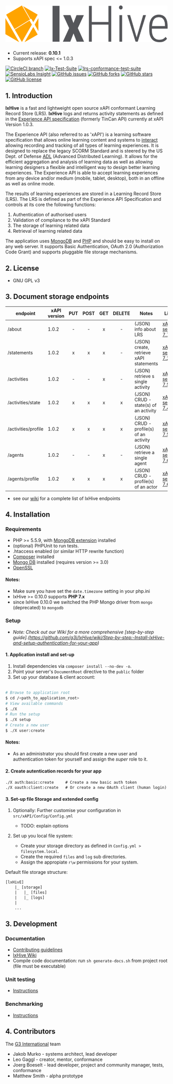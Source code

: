 # ![lxHive](./public/assets/images/lxHive.logo.png)

* Current release: **0.10.1**
* Supports xAPI spec <= 1.0.3

[![CircleCI branch](https://img.shields.io/circleci/project/github/g3i/lxHive/master.svg)](https://circleci.com/gh/g3i/lxHive/tree/master)
[![lx-Test-Suite](https://img.shields.io/badge/lx--Test--Suite-82.75%25-yellowgreen.svg)](https://github.com/g3i/lx-Test-Suite)
[![lrs-conformance-test-suite](https://img.shields.io/badge/lrs--conformance--test--suite-86.02%25-yellowgreen.svg)](https://github.com/adlnet/lrs-conformance-test-suite)
[![SensioLabs Insight](https://img.shields.io/sensiolabs/i/9e0e6f28-b099-4c84-ad85-ccf4de70d6a6.svg)](https://insight.sensiolabs.com/projects/9e0e6f28-b099-4c84-ad85-ccf4de70d6a6)
[![GitHub issues](https://img.shields.io/github/issues/g3i/lxHive.svg)](https://github.com/g3i/lxHive/issues)
[![GitHub forks](https://img.shields.io/github/forks/g3i/lxHive.svg)](https://github.com/g3i/lxHive/network)
[![GitHub stars](https://img.shields.io/github/stars/g3i/lxHive.svg)](https://github.com/g3i/lxHive/stargazers)
[![GitHub license](https://img.shields.io/badge/license-AGPL-blue.svg)](https://raw.githubusercontent.com/g3i/lxHive/master/LICENSE.md)

## 1. <a name="introduction" />Introduction

**lxHive** is a fast and lightweight open source xAPI conformant Learning Record Store (LRS).
**lxHive** logs and returns activity statements as defined in the [Experience API specification](https://github.com/adlnet/xAPI-Spec) (formerly TinCan API) currently at xAPI Version 1.0.3.

The Experience API (also referred to as 'xAPI') is a learning software specification that allows online learning content and systems to [interact](https://tincanapi.com/overview/) allowing recording and tracking of all types of learning experiences. It is designed to replace the legacy SCORM Standard and is steered by the US Dept. of Defense [ADL](http://www.adlnet.gov/) (Advanced Distributed Learning). It allows for the efficient aggregation and analysis of learning data as well as allowing learning designers a flexible and intelligent way to design better learning experiences. The Experience API is able to accept learning experiences from any device and/or medium (mobile, tablet, desktop), both in an offline as well as online mode.

The results of learning experiences are stored in a Learning Record Store (LRS). The LRS is defined as part of the Experience API Specification and controls at its core the following functions:

1. Authentication of authorised users
2. Validation of compliance to the xAPI Standard
3. The storage of learning related data
4. Retrieval of learning related data

The application uses [MongoDB](https://www.mongodb.org/) and [PHP](http://php.net/) and should be easy to install on any web server. It supports Basic Authentication, OAuth 2.0 (Authorization Code Grant) and supports pluggable file storage mechanisms.

## 2. <a name="license" />License

* GNU GPL v3

## 3. <a name="xAPi-Endpoints" />Document storage endpoints

| endpoint              | xAPI version  | PUT   | POST  | GET   | DELETE | Notes                                        | Links
| ---                   | ---           |:-----:|:-----:|:-----:|:------:| ---                                          |---
|  /about               | 1.0.2         | -     | -     | x     | -      | (JSON) info about LRS                        | [xAPI, section 7.7](https://github.com/adlnet/xAPI-Spec/blob/1.0.2/xAPI.md#77-about-resource)
|  /statements          | 1.0.2         | x     | x     | x     | -      | (JSON) create, retrieve xAPI statements      | [xAPI, section 7.2](https://github.com/adlnet/xAPI-Spec/blob/1.0.2/xAPI.md#72-statement-api)
|  /activities          | 1.0.2         | -     | -     | x     | -      | (JSON) retrieve s single activity            | [xAPI, section 7.5](https://github.com/adlnet/xAPI-Spec/blob/1.0.2/xAPI.md#75-activity-profile-api)
|  /activities/state    | 1.0.2         | x     | x     | x     | x      | (JSON) CRUD - state(s) of an activity        | [xAPI, section 7.4](https://github.com/adlnet/xAPI-Spec/blob/1.0.2/xAPI.md#74-state-api)
|  /activities/profile  | 1.0.2         | x     | x     | x     | x      | (JSON) CRUD - profile(s) of an activity      | [xAPI, section 7.5](https://github.com/adlnet/xAPI-Spec/blob/1.0.2/xAPI.md#75-activity-profile-api)
|  /agents              | 1.0.2         | -     | -     | x     | -      | (JSON) retrieve a single agent               | [xAPI, section 7.6](https://github.com/adlnet/xAPI-Spec/blob/1.0.2/xAPI.md#76-agent-profile-api)
|  /agents/profile      | 1.0.2         | x     | x     | x     | x      | (JSON) CRUD - profile(s) of an actor         | [xAPI, section 7.6](https://github.com/adlnet/xAPI-Spec/blob/1.0.2/xAPI.md#76-agent-profile-api)

* see our [wiki](https://github.com/g3i/lxHive/wiki/List-of-xAPI-and-lxHive-Endpoints) for a complete list of lxHive endpoints

## 4. <a name="installation" />Installation

### Requirements

* PHP >= 5.5.9, with [MongoDB extension](http://php.net/manual/en/class.mongodb.php) installed
* (optional) PHPUnit to run tests.
* .htaccess enabled (or similar HTTP rewrite function)
* [Composer](https://getcomposer.org/) installed
* [Mongo DB](https://www.mongodb.org/) installed (requires version >= 3.0)
* [OpenSSL](https://www.openssl.org/)

#### Notes:

* Make sure you have set the `date.timezone` setting in your php.ini
* lxHive >= 0.10.0 supports **PHP 7.x**
* since lxHive 0.10.0 we switched the PHP Mongo driver from `mongo` (deprecated) to `mongodb`

### Setup

* *Note: Check out our Wiki for a more comprehensive [step-by-step guide].(https://github.com/g3i/lxHive/wiki/Step-by-step:-Install-lxHive-and-setup-authentication-for-your-app)*

#### 1. Application install and set-up

1. Install dependencies via `composer install --no-dev -o`.
2. Point your server's `DocumentRoot` directive to the `public` folder
3. Set up your database & client account:

```bash

# Browse to application root
$ cd /<path_to_application_root>
# View available commands
$ ./X
# Run the setup
$ ./X setup
# Create a new user
$ ./X user:create

```

#### Notes:

* As an administrator you should first create a new user and authentication token for yourself and assign the *super* role to it.

#### 2. Create autentication records for your app

```
./X auth:basic:create     # Create a new basic auth token
./X oauth:client:create   # Or create a new OAuth client (human login)
```

#### 3. Set-up file Storage and extended config

1. Optionally: Further customise your configuration in `src/xAPI/Config/Config.yml`

    * TODO: explain options

2. Set up you local file system:

    * Create your storage directory as defined in `Config.yml > filesystem.local`.
    * Create the required `files` and `log` sub directories.
    * Assign the appropiate `r\w` permissions for your system.

Default file storage structure:

```
[lxHivE]
    |_ [storage]
    |   |_ [files]
    |   |_ [logs]
    |
    ...
```

## 3. Development

### Documentation

* [Contributing guidelines](CONTRIBUTING.md)
* [lxHive Wiki](https://github.com/g3i/lxHive/wiki)
* Compile code documentation: run `sh generate-docs.sh` from project root (file must be executable)

### Unit testing

* [Instructions](tests/readme.md)

### Benchmarking

* [Instructions](benchmarks/readme.md)

## 4. Contributors

The [G3 International](https://g3i.com.au/) team

* Jakob Murko - systems architect, lead developer
* Leo Gaggl - creator, mentor, conformance
* Joerg Boeselt - lead developer, project and community manager, tests, conformance
* Matthew Smith - alpha prototype
